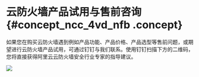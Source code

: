 # 云防火墙产品试用与售前咨询 {#concept_ncc_4vd_nfb .concept}

如果您在购买云防火墙遇到例如产品功能、产品价格、产品选型等售前问题，或期望进行云防火墙产品试用，可通过钉钉与我们联系。使用钉钉扫描下方的二维码，您将直接获得阿里云云防火墙安全行业专家的指导建议。

![](http://static-aliyun-doc.oss-cn-hangzhou.aliyuncs.com/assets/img/24030/154018017313957_zh-CN.jpg)

